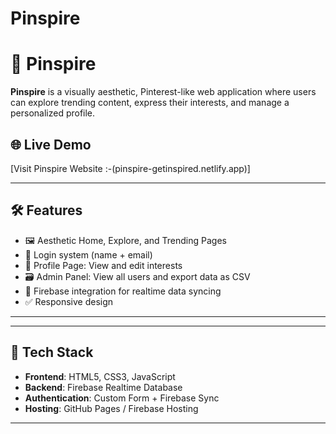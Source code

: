 # Pinspire

# 📌 Pinspire

**Pinspire** is a visually aesthetic, Pinterest-like web application where users can explore trending content, express their interests, and manage a personalized profile.

## 🌐 Live Demo

[Visit Pinspire Website :-(pinspire-getinspired.netlify.app)]


---

## 🛠 Features

- 🖼️ Aesthetic Home, Explore, and Trending Pages  
- 👤 Login system (name + email)  
- 🧠 Profile Page: View and edit interests  
- 🗃️ Admin Panel: View all users and export data as CSV  
- 🔄 Firebase integration for realtime data syncing  
- ✅ Responsive design

---
---

## 🧩 Tech Stack

- **Frontend**: HTML5, CSS3, JavaScript  
- **Backend**: Firebase Realtime Database  
- **Authentication**: Custom Form + Firebase Sync  
- **Hosting**: GitHub Pages / Firebase Hosting 

---
